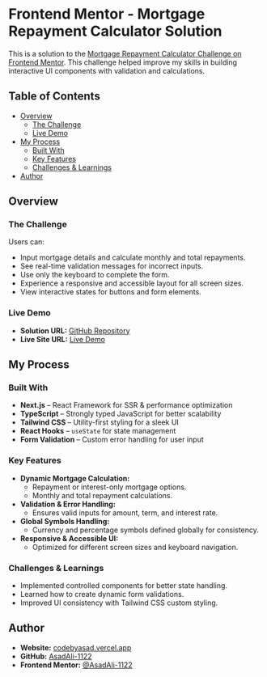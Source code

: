 # Frontend Mentor - Mortgage Repayment Calculator Solution

This is a solution to the [Mortgage Repayment Calculator Challenge on Frontend Mentor](https://www.frontendmentor.io/challenges/mortgage-repayment-calculator-Galx1LXK73). This challenge helped improve my skills in building interactive UI components with validation and calculations.

## Table of Contents

- [Overview](#overview)
  - [The Challenge](#the-challenge)
  - [Live Demo](#live-demo)
- [My Process](#my-process)
  - [Built With](#built-with)
  - [Key Features](#key-features)
  - [Challenges & Learnings](#challenges--learnings)
- [Author](#author)

## Overview

### The Challenge

Users can:

- Input mortgage details and calculate monthly and total repayments.
- See real-time validation messages for incorrect inputs.
- Use only the keyboard to complete the form.
- Experience a responsive and accessible layout for all screen sizes.
- View interactive states for buttons and form elements.

### Live Demo

- **Solution URL:** [GitHub Repository](https://github.com/AsadAli-1122/mortgage-calculator)
- **Live Site URL:** [Live Demo](https://mortgage-calculator-sooty-five.vercel.app/)

## My Process

### Built With

- **Next.js** – React Framework for SSR & performance optimization
- **TypeScript** – Strongly typed JavaScript for better scalability
- **Tailwind CSS** – Utility-first styling for a sleek UI
- **React Hooks** – `useState` for state management
- **Form Validation** – Custom error handling for user input

### Key Features

- **Dynamic Mortgage Calculation:**
  - Repayment or interest-only mortgage options.
  - Monthly and total repayment calculations.
- **Validation & Error Handling:**
  - Ensures valid inputs for amount, term, and interest rate.
- **Global Symbols Handling:**
  - Currency and percentage symbols defined globally for consistency.
- **Responsive & Accessible UI:**
  - Optimized for different screen sizes and keyboard navigation.

### Challenges & Learnings

- Implemented controlled components for better state handling.
- Learned how to create dynamic form validations.
- Improved UI consistency with Tailwind CSS custom styling.

## Author

- **Website:** [codebyasad.vercel.app](https://codebyasad.vercel.app)
- **GitHub:** [AsadAli-1122](https://github.com/AsadAli-1122)
- **Frontend Mentor:** [@AsadAli-1122](https://www.frontendmentor.io/profile/AsadAli-1122)

